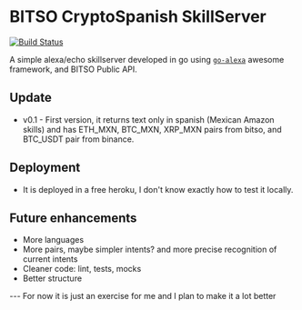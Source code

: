 # BITSO CryptoSpanish SkillServer 
[![Build Status](https://travis-ci.org/hellerox/alexa-bitso.svg?branch=master)](https://travis-ci.org/hellerox/alexa-bitso)

A simple alexa/echo skillserver developed in go using [`go-alexa`](https://github.com/mikeflynn/go-alexa) awesome framework, and BITSO Public API.

## Update
- v0.1 - First version, it returns text only in spanish (Mexican Amazon skills) and has ETH_MXN, BTC_MXN, XRP_MXN pairs from bitso, and BTC_USDT pair from binance.

## Deployment
- It is deployed in a free heroku, I don't know exactly how to test it locally.

## Future enhancements
- More languages
- More pairs, maybe simpler intents? and more precise recognition of current intents
- Cleaner code: lint, tests, mocks
- Better structure


--- For now it is just an exercise for me and I plan to make it a lot better
